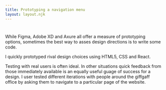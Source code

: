 ```yaml
---
title: Prototyping a navigation menu
layout: layout.njk
---
```


<div style="grid-column-gap: 40px; margin-top: 40px" class="two-col">
<div>
While Figma, Adobe XD and Axure all offer a measure of prototyping options, sometimes the best way to asses design directions is to write some code. 

I quickly prototyped rival design choices using HTML5, CSS and React.

Testing with real users is often ideal. In other situations quick feedback from those immediately available is an equally useful guage of success for a design. I user tested different iterations with people around the giffgaff office by asking them to navigate to a particular page of the website.
</div>
</div>
